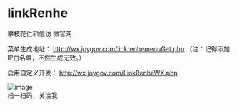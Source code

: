 # linkRenhe
攀枝花仁和信访 微官网

菜单生成地址： http://wx.joygov.com/linkrenhemenuGet.php
（注：记得添加IP白名单，不然生成无效。）

启用自定义开发： http://wx.joygov.com/LinkRenheWX.php

![image](https://github.com/nangongxixi/linkRenhe/blob/master/Public/Home/img/ewm.jpg)
           <br />扫一扫码，关注我